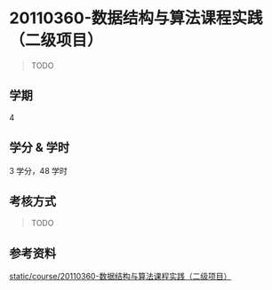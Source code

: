 # 20110360-数据结构与算法课程实践（二级项目）

> TODO

## 学期

4

## 学分 & 学时

3 学分，48 学时

## 考核方式

> TODO

## 参考资料

[static/course/20110360-数据结构与算法课程实践（二级项目）](https://github.com/rurumuri/ysuse-2022/tree/master/static/course/20110360-%E6%95%B0%E6%8D%AE%E7%BB%93%E6%9E%84%E4%B8%8E%E7%AE%97%E6%B3%95%E8%AF%BE%E7%A8%8B%E5%AE%9E%E8%B7%B5%EF%BC%88%E4%BA%8C%E7%BA%A7%E9%A1%B9%E7%9B%AE%EF%BC%89)